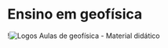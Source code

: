 # Ensino em geofísica
!![Logos](https://https://github.com/lszam/ensino/logos.png)
Aulas de geofísica - Material didático
